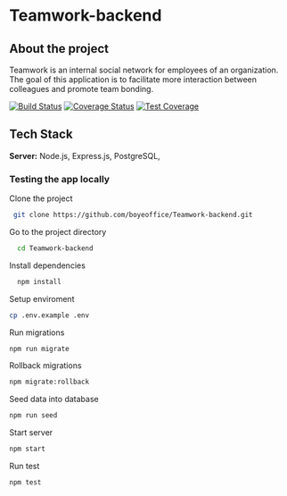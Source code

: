 # Teamwork-backend

## About the project

Teamwork is an internal social network for employees of an organization. The goal of this application is to facilitate more interaction between colleagues and promote team bonding.

[![Build Status](https://travis-ci.org/boyeoffice/Teamwork-backend.svg?branch=develop)](https://travis-ci.org/boyeoffice/Teamwork-backend)
[![Coverage Status](https://coveralls.io/repos/github/boyeoffice/Teamwork-backend/badge.svg?branch=develop)](https://coveralls.io/github/boyeoffice/Teamwork-backend?branch=develop)
[![Test Coverage](https://api.codeclimate.com/v1/badges/1b7fa2d4b7049c70dcb2/test_coverage)](https://codeclimate.com/github/boyeoffice/Teamwork-backend/test_coverage)

## Tech Stack

**Server:** Node.js, Express.js, PostgreSQL,

###  Testing the app locally
Clone the project

```bash
 git clone https://github.com/boyeoffice/Teamwork-backend.git
```

Go to the project directory

```bash
  cd Teamwork-backend
```

Install dependencies

```bash
  npm install
```

Setup enviroment

```bash
cp .env.example .env
```

Run migrations

```bash
npm run migrate
```

Rollback migrations

```bash
npm migrate:rollback
```

Seed data into database

```bash
npm run seed
```

Start server

```bash
npm start
```

Run test

```
npm test
```
